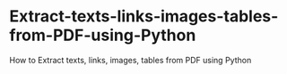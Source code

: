# Extract-texts-links-images-tables-from-PDF-using-Python
How to Extract texts, links, images, tables from PDF using Python
